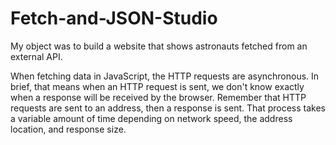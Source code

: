 # Fetch-and-JSON-Studio
My object was to build a website that shows astronauts fetched from an external API.


When fetching data in JavaScript, the HTTP requests are asynchronous. 
In brief, that means when an HTTP request is sent, we don't know exactly when a response will be received by the browser. 
Remember that HTTP requests are sent to an address, then a response is sent. 
That process takes a variable amount of time depending on network speed, the address location, and response size.
